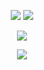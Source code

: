 <p align="center">
</p>

<p align="center">
<img src="https://github-readme-stats.vercel.app/api/top-langs/?username=deryl-sagala&layout=compact&theme=dark">
<img src="https://github-readme-stats.vercel.app/api/top-langs/?username=deryl-sagala&layout=donut&theme=dark)](https://github.com/anuraghazra/github-readme-stats">
</p>

<p align="center">
<a href="https://github.com/deryl-sagala"><img src="https://github-readme-stats.vercel.app/api?username=deryl-sagala&bg_color=30,e96443,904e95&title_color=fff&text_color=fff&icon_color=fff&hide_border=true&show_icons=true" /></a>
</p>

<p align="center">
  <a href="https://www.youtube.com/channel/UCPd9_ZT97R471WWRS01q9lg"><img src="https://img.shields.io/badge/YouTube-Deryl%20&%20Darren%20Channel-ff0000?style=for-the-badge&logo=youtube&logoColor=ff0000&link=https://www.youtube.com/channel/UCPd9_ZT97R471WWRS01q9lg" /></a>


